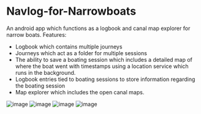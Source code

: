 # Navlog-for-Narrowboats
An android app which functions as a logbook and canal map explorer for narrow boats.
Features:
- Logbook which contains multiple journeys
- Journeys which act as a folder for multiple sessions
- The ability to save a boating session which includes a detailed map of where the boat went with timestamps using a location service which runs in the background.
- Logbook entries tied to boating sessions to store information regarding the boating session
- Map explorer which includes the open canal maps.

![image](https://user-images.githubusercontent.com/62747334/195120118-5920aff8-78cf-4e55-abe1-d22c750b7a40.png)
![image](https://user-images.githubusercontent.com/62747334/195119620-f6d29c46-a953-4631-805c-ddb100e2b0ec.png)
![image](https://user-images.githubusercontent.com/62747334/195119766-fe437cba-101b-44ef-be3e-6429b2592e13.png)
![image](https://user-images.githubusercontent.com/62747334/195120694-880966f4-155b-4194-9a0e-86204770a562.png)
